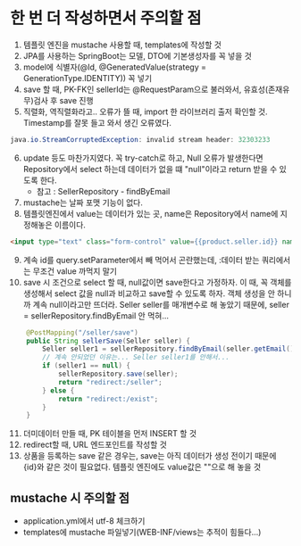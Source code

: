 # 한 번 더 작성하면서 주의할 점

1. 템플릿 엔진을 mustache 사용할 때, templates에 작성할 것
2. JPA를 사용하는 SpringBoot는 모델, DTO에 기본생성자를 꼭 넣을 것
3. model에 식별자(@Id, @GeneratedValue(strategy = GenerationType.IDENTITY)) 꼭 넣기
4. save 할 때, PK-FK인 sellerId는 @RequestParam으로 불러와서, 유효성(존재유무)검사 후 save 진행
5. 직렬화, 역직렬화라고.. 오류가 뜰 때, import 한 라이브러리 출저 확인할 것. Timestamp를 잘못 들고 와서 생긴 오류였다.
```java
java.io.StreamCorruptedException: invalid stream header: 32303233
```
6. update 등도 마찬가지였다. 꼭 try-catch로 하고, Null 오류가 발생한다면 Repository에서 select 하는데 데이터가 없을 떄 "null"이라고 return 받을 수 있도록 한다.
   * 참고 : SellerRepository - findByEmail
7. mustache는 날짜 포맷 기능이 없다.
8. 템플릿엔진에서 value는 데이터가 있는 곳, name은 Repository에서 name에 지정해놓은 이름이다.
```html
<input type="text" class="form-control" value={{product.seller.id}} name="sellerId">
```
9. 계속 id를 query.setParameter에서 빼 먹어서 곤란했는데, :데이터 받는 쿼리에서는 무조건 value 까먹지 말기
10. save 시 조건으로 select 할 때, null값이면 save한다고 가정하자. 이 때, 꼭 객체를 생성해서 select 값을 null과 비교하고 save할 수 있도록 하자. 객체 생성을 안 하니까 계속 null이라고만 뜨더라. Seller seller를 매개변수로 해 놓았기 때문에, seller = sellerRepository.findByEmail 안 먹혀...
```java
    @PostMapping("/seller/save")
    public String sellerSave(Seller seller) {
        Seller seller1 = sellerRepository.findByEmail(seller.getEmail());
        // 계속 안되었던 이유는... Seller seller1를 안해서...
        if (seller1 == null) {
            sellerRepository.save(seller);
            return "redirect:/seller";
        } else {
            return "redirect:/exist";
        }
    }
```
11. 더미데이터 만들 때, PK 테이블을 먼저 INSERT 할 것
12. redirect할 때, URL 엔드포인트를 작성할 것
13. 상품을 등록하는 save 같은 경우는, save는 아직 데이터가 생성 전이기 때문에 {id}와 같은 것이 필요없다. 템플릿 엔진에도 value값은 ""으로 해 놓을 것
   
## mustache 시 주의할 점
- application.yml에서 utf-8 체크하기
- templates에 mustache 파일넣기(WEB-INF/views는 추적이 힘들다...)
